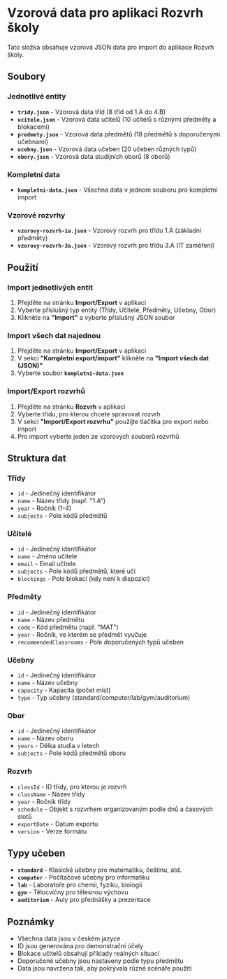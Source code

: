 # Vzorová data pro aplikaci Rozvrh školy

Tato složka obsahuje vzorová JSON data pro import do aplikace Rozvrh školy.

## Soubory

### Jednotlivé entity
- **`tridy.json`** - Vzorová data tříd (8 tříd od 1.A do 4.B)
- **`ucitele.json`** - Vzorová data učitelů (10 učitelů s různými předměty a blokacemi)
- **`predmety.json`** - Vzorová data předmětů (18 předmětů s doporučenými učebnami)
- **`ucebny.json`** - Vzorová data učeben (20 učeben různých typů)
- **`obory.json`** - Vzorová data studijních oborů (8 oborů)

### Kompletní data
- **`kompletni-data.json`** - Všechna data v jednom souboru pro kompletní import

### Vzorové rozvrhy
- **`vzorovy-rozvrh-1a.json`** - Vzorový rozvrh pro třídu 1.A (základní předměty)
- **`vzorovy-rozvrh-3a.json`** - Vzorový rozvrh pro třídu 3.A (IT zaměření)

## Použití

### Import jednotlivých entit
1. Přejděte na stránku **Import/Export** v aplikaci
2. Vyberte příslušný typ entity (Třídy, Učitelé, Předměty, Učebny, Obor)
3. Klikněte na **"Import"** a vyberte příslušný JSON soubor

### Import všech dat najednou
1. Přejděte na stránku **Import/Export** v aplikaci
2. V sekci **"Kompletní export/import"** klikněte na **"Import všech dat (JSON)"**
3. Vyberte soubor **`kompletni-data.json`**

### Import/Export rozvrhů
1. Přejděte na stránku **Rozvrh** v aplikaci
2. Vyberte třídu, pro kterou chcete spravovat rozvrh
3. V sekci **"Import/Export rozvrhu"** použijte tlačítka pro export nebo import
4. Pro import vyberte jeden ze vzorových souborů rozvrhů

## Struktura dat

### Třídy
- `id` - Jedinečný identifikátor
- `name` - Název třídy (např. "1.A")
- `year` - Ročník (1-4)
- `subjects` - Pole kódů předmětů

### Učitelé
- `id` - Jedinečný identifikátor
- `name` - Jméno učitele
- `email` - Email učitele
- `subjects` - Pole kódů předmětů, které učí
- `blockings` - Pole blokací (kdy není k dispozici)

### Předměty
- `id` - Jedinečný identifikátor
- `name` - Název předmětu
- `code` - Kód předmětu (např. "MAT")
- `year` - Ročník, ve kterém se předmět vyučuje
- `recommendedClassrooms` - Pole doporučených typů učeben

### Učebny
- `id` - Jedinečný identifikátor
- `name` - Název učebny
- `capacity` - Kapacita (počet míst)
- `type` - Typ učebny (standard/computer/lab/gym/auditorium)

### Obor
- `id` - Jedinečný identifikátor
- `name` - Název oboru
- `years` - Délka studia v letech
- `subjects` - Pole kódů předmětů oboru

### Rozvrh
- `classId` - ID třídy, pro kterou je rozvrh
- `className` - Název třídy
- `year` - Ročník třídy
- `schedule` - Objekt s rozvrhem organizovaným podle dnů a časových slotů
- `exportDate` - Datum exportu
- `version` - Verze formátu

## Typy učeben

- **`standard`** - Klasické učebny pro matematiku, češtinu, atd.
- **`computer`** - Počítačové učebny pro informatiku
- **`lab`** - Laboratoře pro chemii, fyziku, biologii
- **`gym`** - Tělocvičny pro tělesnou výchovu
- **`auditorium`** - Auly pro přednášky a prezentace

## Poznámky

- Všechna data jsou v českém jazyce
- ID jsou generována pro demonstrační účely
- Blokace učitelů obsahují příklady reálných situací
- Doporučené učebny jsou nastaveny podle typu předmětu
- Data jsou navržena tak, aby pokrývala různé scénáře použití
